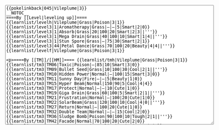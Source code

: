 </p><textarea readonly="" accesskey="," id="wpTextbox1" cols="80" rows="25" style="" class="mw-editfont-monospace" lang="en" dir="ltr" name="wpTextbox1">{{pokelinkback|045|Vileplume|3}}
__NOTOC__
====By [[Level|leveling up]]====
{{learnlist/levelh|Vileplume|Grass|Poison|3|1}}
{{learnlist/level3|1|Aromatherapy|Grass|—|—|5|Smart|2|0}}
{{learnlist/level3|1|Absorb|Grass|20|100|20|Smart|2|3||'''}}
{{learnlist/level3|1|Mega Drain|Grass|40|100|10|Smart|1|4||'''}}
{{learnlist/level3|1|Stun Spore|Grass|—|75|30|Smart|2|1}}
{{learnlist/level3|44|Petal Dance|Grass|70|100|20|Beauty|4|4||'''}}
{{learnlist/levelf|Vileplume|Grass|Poison|3|1}}

====By [[TM]]/[[HM]]====
{{learnlist/tmh|Vileplume|Grass|Poison|3|1}}
{{learnlist/tm3|TM06|Toxic|Poison|—|85|10|Smart|3|0}}
{{learnlist/tm3|TM09|Bullet Seed|Grass|10|100|30|Cool|2|1||'''}}
{{learnlist/tm3|TM10|Hidden Power|Normal|—|100|15|Smart|3|0}}
{{learnlist/tm3|TM11|Sunny Day|Fire|—|—|5|Beauty|1|0}}
{{learnlist/tm3|TM15|Hyper Beam|Normal|150|90|5|Cool|4|4}}
{{learnlist/tm3|TM17|Protect|Normal|—|—|10|Cute|1|0}}
{{learnlist/tm3|TM19|Giga Drain|Grass|60|100|5|Smart|2|1||'''}}
{{learnlist/tm3|TM21|Frustration|Normal|—|100|20|Cute|1|0}}
{{learnlist/tm3|TM22|SolarBeam|Grass|120|100|10|Cool|4|0||'''}}
{{learnlist/tm3|TM27|Return|Normal|—|100|20|Cute|1|0}}
{{learnlist/tm3|TM32|Double Team|Normal|—|—|15|Cool|2|0}}
{{learnlist/tm3|TM36|Sludge Bomb|Poison|90|100|10|Tough|2|1||'''}}
{{learnlist/tm3|TM42|Facade|Normal|70|100|20|Cute|2|0}}
{{learnlist/tm3|TM43|Secret Power|Normal|70|100|20|Smart|1|0}}
{{learnlist/tm3|TM44|Rest|Psychic|—|—|10|Cute|2|0}}
{{learnlist/tm3|TM45|Attract|Normal|—|100|15|Cute|2|0}}
{{learnlist/tm3|HM01|Cut|Normal|50|95|30|Cool|2|1}}
{{learnlist/tm3|HM05|Flash|Normal|—|70|20|Beauty|3|0}}
{{learnlist/tmf|Vileplume|Grass|Poison|3|1}}

====By {{pkmn|breeding}}====
{{learnlist/breedh|Vileplume|Grass|Poison|3|1}}
{{learnlist/breed3|{{MSP/3|285|Shroomish}}{{MSP/3|286|Breloom}}|Charm|Normal|—|100|20|Cute|2|1|*}}
{{learnlist/breed3|{{MSP/3|152|Chikorita}}{{MSP/3|153|Bayleef}}{{MSP/3|154|Meganium}}|Flail|Normal|—|100|15|Cute|1|0|*}}
{{learnlist/breed3|{{MSP/3|114|Tangela}}{{MSP/3|191|Sunkern}}{{MSP/3|192|Sunflora}}{{MSP/3|315|Roselia}}{{MSP/3|331|Cacnea}}{{MSP/3|332|Cacturne}}|Ingrain|Grass|—|—|20|Smart|1|0}}
{{learnlist/breed3|{{MSP/3|001|Bulbasaur}}{{MSP/3|002|Ivysaur}}{{MSP/3|003|Venusaur}}{{MSP/3|069|Bellsprout}}{{MSP/3|070|Weepinbell}}{{MSP/3|071|Victreebel}}&lt;br>{{MSP/3|152|Chikorita}}{{MSP/3|153|Bayleef}}{{MSP/3|154|Meganium}}{{MSP/3|192|Sunflora}}{{MSP/3|357|Tropius}}|Razor Leaf|Grass|55|95|25|Cool|3|0||'''}}
{{learnlist/breed3|{{MSP/3|001|Bulbasaur}}{{MSP/3|002|Ivysaur}}{{MSP/3|003|Venusaur}}{{MSP/3|043|Oddish}}{{MSP/3|044|Gloom}}{{MSP/3|045|Vileplume}}&lt;br>{{MSP/3|182|Bellossom}}{{MSP/3|046|Paras}}{{MSP/3|047|Parasect}}{{MSP/3|069|Bellsprout}}{{MSP/3|070|Weepinbell}}{{MSP/3|071|Victreebel}}&lt;br>{{MSP/3|114|Tangela}}{{MSP/3|152|Chikorita}}{{MSP/3|153|Bayleef}}{{MSP/3|154|Meganium}}{{MSP/3|187|Hoppip}}{{MSP/3|188|Skiploom}}&lt;br>{{MSP/3|189|Jumpluff}}{{MSP/3|191|Sunkern}}{{MSP/3|192|Sunflora}}{{MSP/3|270|Lotad}}{{MSP/3|271|Lombre}}{{MSP/3|272|Ludicolo}}&lt;br>{{MSP/3|273|Seedot}}{{MSP/3|274|Nuzleaf}}{{MSP/3|275|Shiftry}}{{MSP/3|285|Shroomish}}{{MSP/3|286|Breloom}}{{MSP/3|315|Roselia}}&lt;br>{{MSP/3|331|Cacnea}}{{MSP/3|332|Cacturne}}{{MSP/3|357|Tropius}}|Swords Dance|Normal|—|—|30|Beauty|1|0}}
{{learnlist/breed3|{{MSP/3|001|Bulbasaur}}{{MSP/3|002|Ivysaur}}{{MSP/3|003|Venusaur}}{{MSP/3|152|Chikorita}}{{MSP/3|153|Bayleef}}{{MSP/3|154|Meganium}}&lt;br>{{MSP/3|187|Hoppip}}{{MSP/3|188|Skiploom}}{{MSP/3|189|Jumpluff}}{{MSP/3|273|Seedot}}{{MSP/3|315|Roselia}}{{MSP/3|357|Tropius}}|Synthesis|Grass|—|—|5|Smart|1|0}}
{{learnlist/breedf|Vileplume|Grass|Poison|3|1}}

====By [[Move Tutor|tutoring]]====
{{learnlist/tutorh|Vileplume|Grass|Poison|3|1}}
{{learnlist/tutor3|Body Slam|Normal|85|100|15|Tough|1|4|||yes|yes|yes}}
{{learnlist/tutor3|Double-Edge|Normal|120|100|15|Tough|6|0|||yes|yes|yes}}
{{learnlist/tutor3|Endure|Normal|—|—|10|Tough|2|0|||no|yes|no}}
{{learnlist/tutor3|Mimic|Normal|—|—|10|Cute|1|0|||yes|yes|yes}}
{{learnlist/tutor3|Sleep Talk|Normal|—|—|10|Cute|3|0|||no|yes|no}}
{{learnlist/tutor3|Snore|Normal|40|100|15|Cute|4|0|||no|yes|no}}
{{learnlist/tutor3|Substitute|Normal|—|—|10|Smart|2|0|||yes|yes|yes}}
{{learnlist/tutor3|Swagger|Normal|—|90|15|Cute|2|0|||no|yes|yes}}
{{learnlist/tutor3|Swords Dance|Normal|—|—|30|Beauty|1|0|||yes|yes|no}}
{{learnlist/tutorf|Vileplume|Grass|Poison|3|1}}

====By a prior [[evolution]]====
{{Learnlist/prevoh|Vileplume|Grass|Poison|3|1}}
{{Learnlist/prevo3|043|Oddish||044|Gloom||Sweet Scent|Normal|—|100|20|Cute|1|3}}
{{Learnlist/prevo3|043|Oddish||044|Gloom||PoisonPowder|Poison|—|75|35|Smart|3|0}}
{{Learnlist/prevo3|043|Oddish||044|Gloom||Sleep Powder|Grass|—|75|15|Smart|1|3}}
{{Learnlist/prevo3|043|Oddish||044|Gloom||Acid|Poison|40|100|30|Smart|1|4|'''}}
{{Learnlist/prevo3|043|Oddish||044|Gloom||Moonlight|Normal|—|—|5|Beauty|1|0}}
{{Learnlist/prevo3|043|Oddish|e||||Leech Seed|Grass|—|90|10|Smart|2|2}}
{{Learnlist/prevof|Vileplume|Grass|Poison|3|1}}

[[fr:Rafflesia/Génération 3]]
[[it:Vileplume/Mosse apprese in terza generazione]]
[[ja:ラフレシア/第六世代以前のおぼえるわざ]]
[[zh:霸王花/第三世代招式表]]
